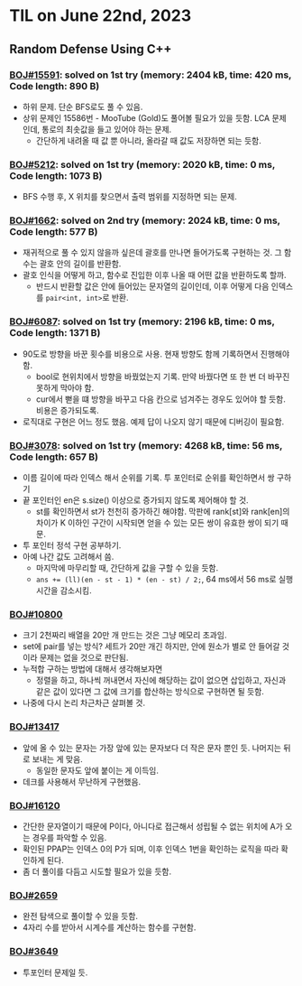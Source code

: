 # **TIL on June 22nd, 2023**

## Random Defense Using C++
### [BOJ#15591](/Problem%20Solving/boj/random%20defense/15591-06-22-2023.cpp): solved on 1st try (memory: 2404 kB, time: 420 ms, Code length: 890 B)
* 하위 문제. 단순 BFS로도 풀 수 있음.
* 상위 문제인 15586번 - MooTube (Gold)도 풀어볼 필요가 있을 듯함. LCA 문제인데, 통로의 최솟값을 들고 있어야 하는 문제.
  - 간단하게 내려올 때 값 뿐 아니라, 올라갈 때 값도 저장하면 되는 듯함.


### [BOJ#5212](/Problem%20Solving/boj/random%20defense/5212-06-22-2023.cpp): solved on 1st try (memory: 2020 kB, time: 0 ms, Code length: 1073 B)
* BFS 수행 후, X 위치를 찾으면서 출력 범위를 지정하면 되는 문제.


### [BOJ#1662](/Problem%20Solving/boj/random%20defense/1662-06-22-2023.cpp): solved on 2nd try (memory: 2024 kB, time: 0 ms, Code length: 577 B)
* 재귀적으로 풀 수 있지 않을까 싶은데 괄호를 만나면 들어가도록 구현하는 것. 그 함수는 괄호 안의 길이를 반환함.
* 괄호 인식을 어떻게 하고, 함수로 진입한 이후 나올 때 어떤 값을 반환하도록 할까.
  - 반드시 반환할 값은 안에 들어있는 문자열의 길이인데, 이후 어떻게 다음 인덱스를 `pair<int, int>`로 반환.


### [BOJ#6087](/Problem%20Solving/boj/random%20defense/6087-06-22-2023.cpp): solved on 1st try (memory: 2196 kB, time: 0 ms, Code length: 1371 B)
* 90도로 방향을 바꾼 횟수를 비용으로 사용. 현재 방향도 함께 기록하면서 진행해야 함.
  - bool로 현위치에서 방향을 바꿨었는지 기록. 만약 바꿨다면 또 한 번 더 바꾸진 못하게 막아야 함.
  - cur에서 뻗을 떄 방향을 바꾸고 다음 칸으로 넘겨주는 경우도 있어야 할 듯함. 비용은 증가되도록.
* 로직대로 구현은 어느 정도 했음. 예제 답이 나오지 않기 때문에 디버깅이 필요함.


### [BOJ#3078](/Problem%20Solving/boj/random%20defense/3078-06-22-2023.cpp): solved on 1st try (memory: 4268 kB, time: 56 ms, Code length: 657 B)
* 이름 길이에 따라 인덱스 해서 순위를 기록. 투 포인터로 순위를 확인하면서 쌍 구하기
* 끝 포인터인 en은 s.size() 이상으로 증가되지 않도록 제어해야 할 것.
  - st를 확인하면서 st가 천천히 증가하긴 해야함. 막판에 rank[st]와 rank[en]의 차이가 K 이하인 구간이 시작되면 얻을 수 있는 모든 쌍이 유효한 쌍이 되기 때문.
* 투 포인터 정석 구현 공부하기.
* 아예 나간 값도 고려해서 씀.
  - 마지막에 마무리할 때, 간단하게 값을 구할 수 있을 듯함.
  - `ans += (ll)(en - st - 1) * (en - st) / 2;`, 64 ms에서 56 ms로 실행 시간을 감소시킴.


### [BOJ#10800](/Problem%20Solving/boj/random%20defense/10800-06-20-2023.cpp)
* 크기 2천짜리 배열을 20만 개 만드는 것은 그냥 메모리 초과임.
* set에 pair를 넣는 방식? 세트가 20만 개긴 하지만, 안에 원소가 별로 안 들어갈 것이라 문제는 없을 것으로 판단됨.
* 누적합 구하는 방법에 대해서 생각해보자면
  - 정렬을 하고, 하나씩 꺼내면서 자신에 해당하는 값이 없으면 삽입하고, 자신과 같은 값이 있다면 그 값에 크기를 합산하는 방식으로 구현하면 될 듯함.
* 나중에 다시 논리 차근차근 살펴볼 것.


### [BOJ#13417](/Problem%20Solving/boj/random%20defense/13417-06-22-2023.cpp)
* 앞에 올 수 있는 문자는 가장 앞에 있는 문자보다 더 작은 문자 뿐인 듯. 나머지는 뒤로 보내는 게 맞음.
  - 동일한 문자도 앞에 붙이는 게 이득임.
* 데크를 사용해서 무난하게 구현했음.

### [BOJ#16120](/Problem%20Solving/boj/random%20defense/16120-06-22-2023.cpp)
* 간단한 문자열이기 때문에 P이다, 아니다로 접근해서 성립될 수 없는 위치에 A가 오는 경우를 파악할 수 있음.
* 확인된 PPAP는 인덱스 0의 P가 되며, 이후 인덱스 1번을 확인하는 로직을 따라 확인하게 된다.
* 좀 더 풀이를 다듬고 시도할 필요가 있을 듯함.

### [BOJ#2659](/Problem%20Solving/boj/random%20defense/2659-06-22-2023.cpp)
* 완전 탐색으로 풀이할 수 있을 듯함.
* 4자리 수를 받아서 시계수를 계산하는 함수를 구현함.

### [BOJ#3649](/Problem%20Solving/boj/random%20defense/3649-06-22-2023.cpp)
* 투포인터 문제일 듯.